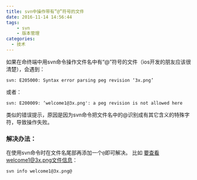 ```yaml
---
title: svn中操作带有”@”符号的文件
date: 2016-11-14 14:56:44
tags:
    - svn
    - 版本管理
categories:
  - 技术
---
```

如果在命终端中用svn命令操作文件名中有“@”符号的文件（ios开发的朋友应该很清楚），会遇到：

    svn: E205000: Syntax error parsing peg revision ‘3x.png’
或者：

    svn: E200009: ‘welcome1@3x.png': a peg revision is not allowed here
类似的错误提示，原因是因为svn命令把文件名中的@识别成有其它含义的特殊字符，导致操作失败。

### 解决办法：
在使用svn命令时在文件名尾部再添加一个`@`即可解决。
比如 要查看welcome1@3x.png文件信息：

    svn info welcome1@3x.png@
